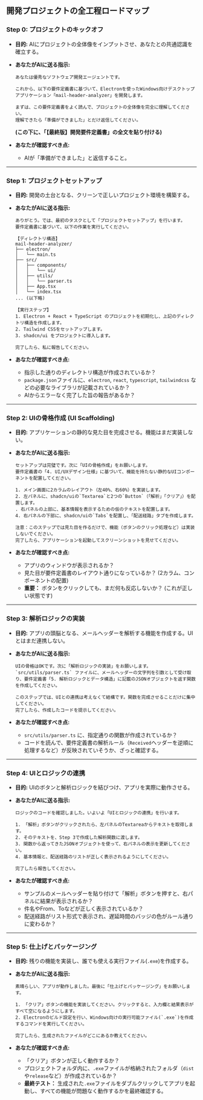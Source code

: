 ## 開発プロジェクトの全工程ロードマップ

### Step 0: プロジェクトのキックオフ

* **目的:** AIにプロジェクトの全体像をインプットさせ、あなたとの共通認識を確立する。
* **あなたがAIに送る指示:**
    ```
    あなたは優秀なソフトウェア開発エージェントです。

    これから、以下の要件定義書に基づいて、Electronを使ったWindows向けデスクトップアプリケーション「mail-header-analyzer」を開発します。

    まずは、この要件定義書をよく読んで、プロジェクトの全体像を完全に理解してください。
    理解できたら「準備ができました」とだけ返信してください。
    ```
    **(この下に、「【最終版】開発要件定義書」の全文を貼り付ける)**

* **あなたが確認すべき点:**
    * AIが「準備ができました」と返信すること。

---

### Step 1: プロジェクトセットアップ

* **目的:** 開発の土台となる、クリーンで正しいプロジェクト環境を構築する。
* **あなたがAIに送る指示:**
    ```
    ありがとう。では、最初のタスクとして「プロジェクトセットアップ」を行います。
    要件定義書に基づいて、以下の作業を実行してください。

    【ディレクトリ構造】
    mail-header-analyzer/
    ├── electron/
    │   └── main.ts
    ├── src/
    │   ├── components/
    │   │   └── ui/
    │   ├── utils/
    │   │   └── parser.ts
    │   ├── App.tsx
    │   └── index.tsx
    ... (以下略)

    【実行ステップ】
    1. Electron + React + TypeScript のプロジェクトを初期化し、上記のディレクトリ構造を作成します。
    2. Tailwind CSSをセットアップします。
    3. shadcn/ui をプロジェクトに導入します。

    完了したら、私に報告してください。
    ```

* **あなたが確認すべき点:**
    * 指示した通りのディレクトリ構造が作成されているか？
    * `package.json`ファイルに、`electron`, `react`, `typescript`, `tailwindcss` などの必要なライブラリが記載されているか？
    * AIからエラーなく完了した旨の報告があるか？

---

### Step 2: UIの骨格作成 (UI Scaffolding)

* **目的:** アプリケーションの静的な見た目を完成させる。機能はまだ実装しない。
* **あなたがAIに送る指示:**
    ```
    セットアップは完璧です。次に「UIの骨格作成」をお願いします。
    要件定義書の「4. UI/UXデザイン仕様」に基づいて、機能を持たない静的なUIコンポーネントを配置してください。

    1. メイン画面に2カラムのレイアウト（左40%、右60%）を実装します。
    2. 左パネルに、shadcn/uiの`Textarea`と2つの`Button`（「解析」「クリア」）を配置します。
    . 右パネルの上部に、基本情報を表示するための仮のテキストを配置します。
    4. 右パネルの下部に、shadcn/uiの`Tabs`を配置し、「配送経路」タブを作成します。

    注意：このステップでは見た目を作るだけで、機能（ボタンのクリック処理など）は実装しないでください。
    完了したら、アプリケーションを起動してスクリーンショットを見せてください。
    ```

* **あなたが確認すべき点:**
    * アプリのウィンドウが表示されるか？
    * 見た目が要件定義書のレイアウト通りになっているか？ (2カラム、コンポーネントの配置)
    * **重要：** ボタンをクリックしても、まだ何も反応しないか？ (これが正しい状態です)

---

### Step 3: 解析ロジックの実装

* **目的:** アプリの頭脳となる、メールヘッダーを解析する機能を作成する。UIとはまだ連携しない。
* **あなたがAIに送る指示:**
    ```
    UIの骨格はOKです。次に「解析ロジックの実装」をお願いします。
    `src/utils/parser.ts` ファイルに、メールヘッダーの文字列を引数として受け取り、要件定義書「5. 解析ロジックとデータ構造」に記載のJSONオブジェクトを返す関数を作成してください。

    このステップでは、UIとの連携は考えなくて結構です。関数を完成させることだけに集中してください。
    完了したら、作成したコードを提示してください。
    ```

* **あなたが確認すべき点:**
    * `src/utils/parser.ts` に、指定通りの関数が作成されているか？
    * コードを読んで、要件定義書の解析ルール（`Received`ヘッダーを逆順に処理するなど）が反映されていそうか、ざっと確認する。

---

### Step 4: UIとロジックの連携

* **目的:** UIのボタンと解析ロジックを結びつけ、アプリを実際に動作させる。
* **あなたがAIに送る指示:**
    ```
    ロジックのコードを確認しました。いよいよ「UIとロジックの連携」を行います。

    1. 「解析」ボタンがクリックされたら、左パネルのTextareaからテキストを取得します。
    2. そのテキストを、Step 3で作成した解析関数に渡します。
    3. 関数から返ってきたJSONオブジェクトを使って、右パネルの表示を更新してください。
    4. 基本情報と、配送経路のリストが正しく表示されるようにしてください。

    完了したら報告してください。
    ```

* **あなたが確認すべき点:**
    * サンプルのメールヘッダーを貼り付けて「解析」ボタンを押すと、右パネルに結果が表示されるか？
    * 件名やFrom、Toなどが正しく表示されているか？
    * 配送経路がリスト形式で表示され、遅延時間のバッジの色がルール通りに変わるか？

---

### Step 5: 仕上げとパッケージング

* **目的:** 残りの機能を実装し、誰でも使える実行ファイル(`.exe`)を作成する。
* **あなたがAIに送る指示:**
    ```
    素晴らしい、アプリが動作しました。最後に「仕上げとパッケージング」をお願いします。

    1. 「クリア」ボタンの機能を実装してください。クリックすると、入力欄と結果表示がすべて空になるようにします。
    2. Electronのビルド設定を行い、Windows向けの実行可能ファイル(`.exe`)を作成するコマンドを実行してください。

    完了したら、生成されたファイルがどこにあるか教えてください。
    ```

* **あなたが確認すべき点:**
    * 「クリア」ボタンが正しく動作するか？
    * プロジェクトフォルダ内に、`.exe`ファイルが格納されたフォルダ（`dist`や`release`など）が作成されているか？
    * **最終テスト：** 生成された`.exe`ファイルをダブルクリックしてアプリを起動し、すべての機能が問題なく動作するかを最終確認する。
